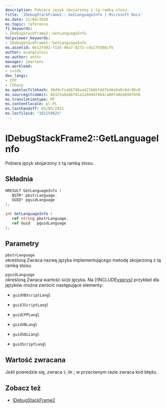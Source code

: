```yaml
---
description: Pobiera język skojarzony z tą ramką stosu.
title: 'IDebugStackFrame2:: GetLanguageInfo | Microsoft Docs'
ms.date: 11/04/2016
ms.topic: reference
f1_keywords:
- IDebugStackFrame2::GetLanguageInfo
helpviewer_keywords:
- IDebugStackFrame2::GetLanguageInfo
ms.assetid: 0e12fd92-f155-46a7-8272-cda279388cfb
author: acangialosi
ms.author: anthc
manager: jmartens
ms.workload:
- vssdk
dev_langs:
- CPP
- CSharp
ms.openlocfilehash: 38d9cfcab6748aad2166bfddfb48e9a0c0dc90c0
ms.sourcegitcommit: 4b323a8a8bfd1a1a9e84f4b4ca88fa8da690f656
ms.translationtype: MT
ms.contentlocale: pl-PL
ms.lasthandoff: 03/05/2021
ms.locfileid: "102159825"
---
```

# <a name="idebugstackframe2getlanguageinfo"></a>IDebugStackFrame2::GetLanguageInfo

Pobiera język skojarzony z tą ramką stosu.

## <a name="syntax"></a>Składnia

```cpp
HRESULT GetLanguageInfo ( 
   BSTR* pbstrLanguage,
   GUID* pguidLanguage
);
```

```csharp
int GetLanguageInfo ( 
   ref string pbstrLanguage,
   ref Guid   pguidLanguage
);
```

## <a name="parameters"></a>Parametry

`pbstrLanguage`\
określoną Zwraca nazwę języka implementującego metodę skojarzoną z tą ramką stosu.

`pguidLanguage`\
określoną Zwraca wartość `GUID` języka. Na [!INCLUDE[vsprvs](../../../code-quality/includes/vsprvs_md.md)] przykład dla języków można zwrócić następujące elementy:

- `guidVBScriptLang`\

- `guidJScriptLang`\

- `guidCPPLang`\

- `guidVBLang`\

- `guidSQLLang`\

- `guidScriptLang`\

## <a name="return-value"></a>Wartość zwracana

 Jeśli powiedzie się, zwraca `S_OK` ; w przeciwnym razie zwraca kod błędu.

## <a name="see-also"></a>Zobacz też

- [IDebugStackFrame2](../../../extensibility/debugger/reference/idebugstackframe2.md)
